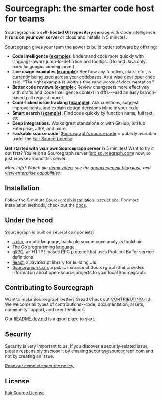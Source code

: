 # Sourcegraph: the smarter code host for teams

Sourcegraph is a **self-hosted Git repository service** with Code
Intelligence. It **runs on your own server** or cloud and installs in
5 minutes.

Sourcegraph gives your team the power to build better software by
offering:

* **Code Intelligence ([example](https://src.sourcegraph.com/sourcegraph/.GoPackage/src.sourcegraph.com/sourcegraph/util/mdutil/.def/Mentions)):** Understand code more quickly with language-aware jump-to-definition and tooltips. (Go and Java only, more languages coming soon.)
* **Live usage examples ([example](https://src.sourcegraph.com/sourcegraph@master/.GoPackage/src.sourcegraph.com/sourcegraph/app/router/.def/Router/URLToRepo/.examples)):** See how any function, class, etc., is currently being used across your codebases. As a wise developer once said, "The right example is worth a thousand words of documentation."
* **Better code reviews ([example](https://src.sourcegraph.com/sourcegraph/.changes/302)):** Review changesets more effectively with drafts and Code Intelligence context in diffs---and an easy branch-based pull request model.
* **Code-linked issue tracking ([example](https://src.sourcegraph.com/sourcegraph/.tracker/151)):** Ask questions, suggest improvements, and explain design decisions inline in your code.
* **Smart search ([example](https://src.sourcegraph.com/sourcegraph/.search?q=NewClient)):** Find code quickly by function name, full text, etc.
* **Deep integrations:** Works great standalone or with GitHub, GitHub Enterprise, JIRA, and more.
* **Hackable source code:** [Sourcegraph's source code](https://src.sourcegraph.com/sourcegraph) is publicly available under the [Fair Source License](https://fair.io).

[**Get started with your own Sourcegraph server**](https://src.sourcegraph.com/sourcegraph/.docs/getting-started/) in 5 minutes! Want to try it out first? You're on a Sourcegraph server ([src.sourcegraph.com](https://src.sourcegraph.com)) now, so just browse around this server.

*More info? Watch the [demo video](https://www.youtube.com/watch?v=XOdh3-QJSzs),
see the
[announcement blog post](https://sourcegraph.com/blog/133554180524/announcing-the-sourcegraph-developer-release-an),
and [view enterprise capabilities](https://sourcegraph.com).*


## Installation

Follow the 5-minute
[Sourcegraph installation instructions](https://src.sourcegraph.com/sourcegraph/.docs/getting-started/). For
more installation methods, check out the
[docs](https://src.sourcegraph.com/sourcegraph/.docs).


## Under the hood

Sourcegraph is built on several components:

* [srclib](https://srclib.org), a multi-language, hackable source code
  analysis toolchain
* The [Go](http://golang.org) programming language
* [gRPC](http://grpc.io), an HTTP2-based RPC protocol that uses
  Protocol Buffer service definitions
* [React](https://facebook.github.io/react/), a JavaScript library for
  building UIs.
* [Sourcegraph.com](https://sourcegraph.com), a public instance of
  Sourcegraph that provides information about open-source projects to
  your local Sourcegraph.

## Contributing to Sourcegraph

Want to make Sourcegraph better? Great! Check out
[CONTRIBUTING.md](https://src.sourcegraph.com/sourcegraph@master/.tree/CONTRIBUTING.md). We
welcome all types of contributions--code, documentation, assets,
community support, and user feedback.

Our
[README.dev.md](https://src.sourcegraph.com/sourcegraph@master/.tree/README.dev.md)
is a good place to start.

## Security

Security is very important to us. If you discover a security-related
issue, please responsibly disclose it by emailing
[security@sourcegraph.com](mailto:security@sourcegaph.com) and not by
creating an issue.

[Read our complete security policy.](https://sourcegraph.com/security)

## License

[Fair Source License](https://fair.io)
